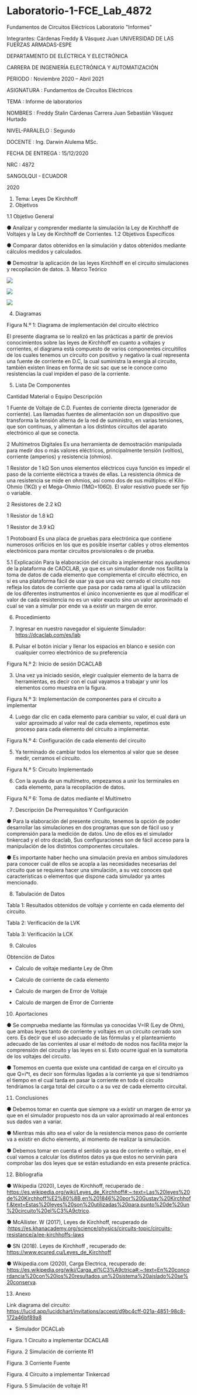# Laboratorio-1-FCE_Lab_4872
Fundamentos de Circuitos Eléctricos Laboratorio "Informes"

Integrantes: Cárdenas Freddy  &  Vásquez Juan 
UNIVERSIDAD DE LAS FUERZAS ARMADAS-ESPE

DEPARTAMENTO DE ELÉCTRICA Y ELECTRÓNICA

CARRERA DE INGENIERÍA ELECTRÓNICA Y AUTOMATIZACIÓN

PERIODO         	                :       Noviembre 2020 – Abril 2021

ASIGNATURA     	                :        Fundamentos de Circuitos Eléctricos 

TEMA	                            : 	Informe de laboratorios

NOMBRES       	          	:           Freddy Stalin Cárdenas Carrera 
					Juan Sebastián Vásquez Hurtado 

NIVEL-PARALELO           :            Segundo

DOCENTE       	 	:           Ing. Darwin Alulema MSc.

FECHA DE ENTREGA       :       	15/12/2020

NRC 				:	4872
 
SANGOLQUI - ECUADOR

2020



1.	Tema: Leyes De Kirchhoff
2.	Objetivos

1.1 Objetivo General

●	Analizar y comprender mediante la simulación la Ley de Kirchhoff de Voltajes y la Ley de Kirchhoff de Corrientes.
1.2 Objetivos Específicos

●	Comparar datos obtenidos en la simulación y datos obtenidos mediante cálculos medidos y calculados.

●	Demostrar la aplicación de las leyes Kirchhoff en el circuito simulaciones y recopilación de datos.
3.	Marco Teórico 

![](https://github.com/JuanSVasquezH/Imagen-ley1kirchhoff/blob/main/x/lk.png)

![](https://github.com/JuanSVasquezH/Imagen-ley1kirchhoff/blob/main/x/ley1k.png)

![](https://github.com/JuanSVasquezH/Imagen-ley1kirchhoff/blob/main/x/ley2k.png)


4.	Diagramas 
 
 
Figura N.º 1: Diagrama de implementación del circuito eléctrico 

El presente diagrama se lo realizó en las prácticas a partir de previos conocimientos sobre las leyes de Kirchhoff en cuanto a voltajes y corrientes, el diagrama está compuesto de varios componentes circuitillos de los cuales tenemos un circuito con positivo y negativo la cual representa una fuente de corriente en D.C, la cual suministra la energía al circuito, también existen líneas en forma de sic sac que se le conoce como resistencias la cual impiden el paso de la corriente. 

5.	Lista De Componentes 

Cantidad	Material o Equipo	Descripción

1	Fuente de Voltaje de C.D.	     Fuentes de corriente directa (generador de corriente). Las llamadas fuentes de alimentación son un dispositivo que transforma la tensión alterna de la red de suministro, en varias tensiones, que son continuas, y alimentan a los distintos circuitos del aparato electrónico al que se conecta.

2	Multímetros Digitales	Es una herramienta de demostración manipulada para medir dos o más valores eléctricos, principalmente tensión (voltios), corriente (amperios) y resistencia (ohmios).

1	Resistor de 1 kΩ	       Son unos elementos eléctricos cuya función es impedir el paso de la corriente eléctrica a través de ellas.
        La resistencia óhmica de una resistencia se mide en ohmios, así como dos de sus múltiplos: el Kilo-Ohmio (1KΩ) y el Mega-Ohmio (1MΩ=106Ω). El valor resistivo puede ser fijo o variable.

2	Resistores de 2.2 kΩ	

1	Resistor de 1.8 kΩ	

1	Resistor de 3.9 kΩ	

1	Protoboard	       Es una placa de pruebas para electrónica que contiene numerosos orificios en los que es posible insertar cables y otros elementos electrónicos para montar circuitos provisionales o de prueba.

	
  5.1 	Explicación
	Para la elaboración del circuito a implementar  nos ayudamos de la plataforma 	de CADCLAB, ya que es un simulador donde nos facilita la toma de datos de cada 	elemento que complementa el circuito eléctrico, en sí es una plataforma fácil de usar ya 	que una vez cerrado el circuito nos refleja los datos de corriente que pasa por cada rama 	al igual la utilización de los diferentes instrumentos el único inconveniente es que al 	modificar el valor de cada resistencia no es un valor exacto sino un valor aproximado 	el cual se van a simular por ende va a existir un margen de error. 

6.	Procedimiento 

1.	Ingresar en nuestro navegador el siguiente Simulador: https://dcaclab.com/es/lab 

2.	Pulsar el botón iniciar y llenar los espacios en blanco e sesión con cualquier correo electrónico de su preferencia 
  

Figura N.º 2: Inicio de sesión DCACLAB

3.	Una vez ya iniciado sesión, elegir cualquier elemento de la barra de herramientas, es decir con el cual vayamos a trabajar y unir los elementos como muestra en la figura.
  

Figura N.º 3: Implementación de componentes para el circuito a implementar

4.	Luego dar clic en cada elemento para cambiar su valor, el cual dará un valor aproximado al valor real de cada elemento, repetimos este proceso para cada elemento del circuito a implementar.
  

Figura N.º 4: Configuración de cada elemento del circuito

5.	Ya terminado de cambiar todos los elementos al valor que se desee medir, cerramos el circuito.
  

Figura N.ª 5: Circuito Implementado 

6.	Con la ayuda de un multímetro, empezamos a unir los terminales en cada elemento, para la recopilación de datos.
   

Figura N.º 6: Toma de datos mediante el Multímetro 

7.	Descripción De Prerrequisitos Y Configuración 

●		Para la elaboración del presente circuito, tenemos la opción de poder desarrollar las simulaciones en dos programas que son de fácil uso y comprensión para la medición de datos. Uno de ellos es el simulador tinkercad y el otro dcaclab, Sus configuraciones son de fácil acceso para la manipulación de los distintos componentes circuitales.

●		Es importante haber hecho una simulación previa en ambos simuladores para conocer cuál de ellos se acopla a las necesidades necesarias del circuito que se requiera hacer una simulación, a su vez conoces qué características o elementos que dispone cada simulador ya antes mencionado.

8.	Tabulación de Datos



Tabla 1: Resultados obtenidos de voltaje y corriente en cada elemento del circuito.



Tabla 2: Verificación de la LVK



Tabla 3: Verificación la LCK

9.	Cálculos 	

Obtención de Datos
 
- Calculo de voltaje mediante Ley de Ohm
 
 
- Calculo de corriente de cada elemento 
 
 
- Calculo de margen de Error de Voltaje 
 
 
- Calculo de margen de Error de Corriente 
 


10.	Aportaciones 

●		Se comprueba mediante las fórmulas ya conocidas V=IR (Ley de Ohm), que ambas leyes tanto de corriente y voltajes en un circuito cerrado son cero. Es decir que el uso adecuado de las fórmulas y el planteamiento adecuado de las corrientes al usar el método de nodos nos facilita mejor la comprensión del circuito y las leyes en sí. Esto ocurre igual en la sumatoria de los voltajes del circuito.  

●		Tomemos en cuenta que existe una cantidad de carga en el circuito ya que Q=i*t, es decir son fórmulas ligadas a la corriente ya que si tendríamos el tiempo en el cual tarda en pasar la corriente en todo el circuito tendríamos la carga total del circuito o a su vez de cada elemento circuital. 

11.	Conclusiones 

●		Debemos tomar en cuenta que siempre va a existir un margen de error ya que en el simulador propuesto nos da un valor aproximado al real entonces sus dados van a variar.

●		Mientras más alto sea el valor de la resistencia menos paso de corriente va a existir en dicho elemento, al momento de realizar la simulación. 

●		Debemos tomar en cuenta el sentido ya sea de corriente o voltaje, en el cual vamos a calcular los distintos datos ya que estos no servirán para comprobar las dos leyes que se están estudiando en esta presente práctica.  


12.	Bibliografía 

●		Wikipedia (2020), Leyes de Kirchhoff, recuperado de : https://es.wikipedia.org/wiki/Leyes_de_Kirchhoff#:~:text=Las%20leyes%20de%20Kirchhoff%E2%80%8B,en%201846%20por%20Gustav%20Kirchhoff.&text=Estas%20leyes%20son%20utilizadas%20para,punto%20de%20un%20circuito%20el%C3%A9ctrico. 

●		McAllister. W (2017), Leyes de Kirchhoff, recuperado de :https://es.khanacademy.org/science/physics/circuits-topic/circuits-resistance/a/ee-kirchhoffs-laws   

●	SN (2018). Leyes de Kirchhoff , recuperado de: https://www.ecured.cu/Leyes_de_Kirchhoff 

●	Wikipedia.com (2020), Carga Electrica, recuperado de: https://es.wikipedia.org/wiki/Carga_el%C3%A9ctrica#:~:text=En%20concordancia%20con%20los%20resultados,un%20sistema%20aislado%20se%20conserva. 


13.	Anexo
	
  Link diagrama del circuito:
	https://lucid.app/lucidchart/invitations/accept/d9bc4cff-021a-4851-98c8-172a46bf89a8

-	Simulador DCACLab
 

Figura. 1 Circuito a implementar DCACLAB
 

Figura. 2 Simulación de corriente R1
 

Figura. 3 Corriente Fuente
 

Figura. 4 Circuito a implementar Tinkercad

 
Figura. 5 Simulación de voltaje R1
